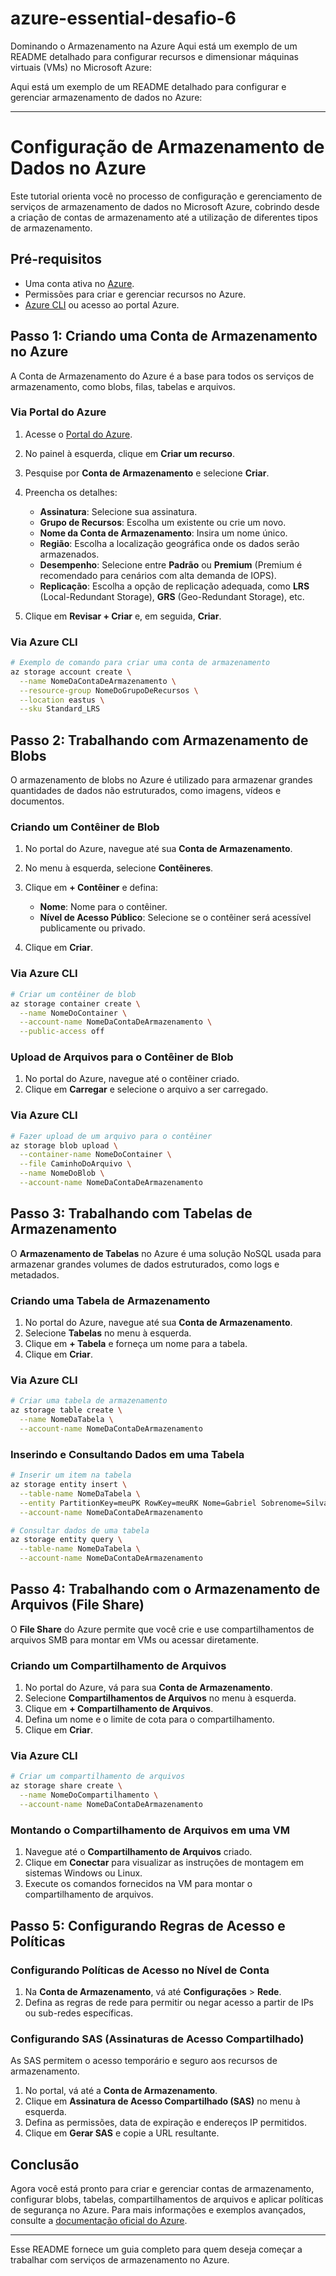 # azure-essential-desafio-6
Dominando o Armazenamento na Azure
Aqui está um exemplo de um README detalhado para configurar recursos e dimensionar máquinas virtuais (VMs) no Microsoft Azure:

Aqui está um exemplo de um README detalhado para configurar e gerenciar armazenamento de dados no Azure:

---

# Configuração de Armazenamento de Dados no Azure

Este tutorial orienta você no processo de configuração e gerenciamento de serviços de armazenamento de dados no Microsoft Azure, cobrindo desde a criação de contas de armazenamento até a utilização de diferentes tipos de armazenamento.

## Pré-requisitos

- Uma conta ativa no [Azure](https://portal.azure.com).
- Permissões para criar e gerenciar recursos no Azure.
- [Azure CLI](https://docs.microsoft.com/en-us/cli/azure/install-azure-cli) ou acesso ao portal Azure.

## Passo 1: Criando uma Conta de Armazenamento no Azure

A Conta de Armazenamento do Azure é a base para todos os serviços de armazenamento, como blobs, filas, tabelas e arquivos.

### Via Portal do Azure

1. Acesse o [Portal do Azure](https://portal.azure.com).
2. No painel à esquerda, clique em **Criar um recurso**.
3. Pesquise por **Conta de Armazenamento** e selecione **Criar**.
4. Preencha os detalhes:
   - **Assinatura**: Selecione sua assinatura.
   - **Grupo de Recursos**: Escolha um existente ou crie um novo.
   - **Nome da Conta de Armazenamento**: Insira um nome único.
   - **Região**: Escolha a localização geográfica onde os dados serão armazenados.
   - **Desempenho**: Selecione entre **Padrão** ou **Premium** (Premium é recomendado para cenários com alta demanda de IOPS).
   - **Replicação**: Escolha a opção de replicação adequada, como **LRS** (Local-Redundant Storage), **GRS** (Geo-Redundant Storage), etc.
   
5. Clique em **Revisar + Criar** e, em seguida, **Criar**.

### Via Azure CLI

```bash
# Exemplo de comando para criar uma conta de armazenamento
az storage account create \
  --name NomeDaContaDeArmazenamento \
  --resource-group NomeDoGrupoDeRecursos \
  --location eastus \
  --sku Standard_LRS
```

## Passo 2: Trabalhando com Armazenamento de Blobs

O armazenamento de blobs no Azure é utilizado para armazenar grandes quantidades de dados não estruturados, como imagens, vídeos e documentos.

### Criando um Contêiner de Blob

1. No portal do Azure, navegue até sua **Conta de Armazenamento**.
2. No menu à esquerda, selecione **Contêineres**.
3. Clique em **+ Contêiner** e defina:
   - **Nome**: Nome para o contêiner.
   - **Nível de Acesso Público**: Selecione se o contêiner será acessível publicamente ou privado.

4. Clique em **Criar**.

### Via Azure CLI

```bash
# Criar um contêiner de blob
az storage container create \
  --name NomeDoContainer \
  --account-name NomeDaContaDeArmazenamento \
  --public-access off
```

### Upload de Arquivos para o Contêiner de Blob

1. No portal do Azure, navegue até o contêiner criado.
2. Clique em **Carregar** e selecione o arquivo a ser carregado.

### Via Azure CLI

```bash
# Fazer upload de um arquivo para o contêiner
az storage blob upload \
  --container-name NomeDoContainer \
  --file CaminhoDoArquivo \
  --name NomeDoBlob \
  --account-name NomeDaContaDeArmazenamento
```

## Passo 3: Trabalhando com Tabelas de Armazenamento

O **Armazenamento de Tabelas** no Azure é uma solução NoSQL usada para armazenar grandes volumes de dados estruturados, como logs e metadados.

### Criando uma Tabela de Armazenamento

1. No portal do Azure, navegue até sua **Conta de Armazenamento**.
2. Selecione **Tabelas** no menu à esquerda.
3. Clique em **+ Tabela** e forneça um nome para a tabela.
4. Clique em **Criar**.

### Via Azure CLI

```bash
# Criar uma tabela de armazenamento
az storage table create \
  --name NomeDaTabela \
  --account-name NomeDaContaDeArmazenamento
```

### Inserindo e Consultando Dados em uma Tabela

```bash
# Inserir um item na tabela
az storage entity insert \
  --table-name NomeDaTabela \
  --entity PartitionKey=meuPK RowKey=meuRK Nome=Gabriel Sobrenome=Silva \
  --account-name NomeDaContaDeArmazenamento

# Consultar dados de uma tabela
az storage entity query \
  --table-name NomeDaTabela \
  --account-name NomeDaContaDeArmazenamento
```

## Passo 4: Trabalhando com o Armazenamento de Arquivos (File Share)

O **File Share** do Azure permite que você crie e use compartilhamentos de arquivos SMB para montar em VMs ou acessar diretamente.

### Criando um Compartilhamento de Arquivos

1. No portal do Azure, vá para sua **Conta de Armazenamento**.
2. Selecione **Compartilhamentos de Arquivos** no menu à esquerda.
3. Clique em **+ Compartilhamento de Arquivos**.
4. Defina um nome e o limite de cota para o compartilhamento.
5. Clique em **Criar**.

### Via Azure CLI

```bash
# Criar um compartilhamento de arquivos
az storage share create \
  --name NomeDoCompartilhamento \
  --account-name NomeDaContaDeArmazenamento
```

### Montando o Compartilhamento de Arquivos em uma VM

1. Navegue até o **Compartilhamento de Arquivos** criado.
2. Clique em **Conectar** para visualizar as instruções de montagem em sistemas Windows ou Linux.
3. Execute os comandos fornecidos na VM para montar o compartilhamento de arquivos.

## Passo 5: Configurando Regras de Acesso e Políticas

### Configurando Políticas de Acesso no Nível de Conta

1. Na **Conta de Armazenamento**, vá até **Configurações** > **Rede**.
2. Defina as regras de rede para permitir ou negar acesso a partir de IPs ou sub-redes específicas.

### Configurando SAS (Assinaturas de Acesso Compartilhado)

As SAS permitem o acesso temporário e seguro aos recursos de armazenamento.

1. No portal, vá até a **Conta de Armazenamento**.
2. Clique em **Assinatura de Acesso Compartilhado (SAS)** no menu à esquerda.
3. Defina as permissões, data de expiração e endereços IP permitidos.
4. Clique em **Gerar SAS** e copie a URL resultante.

## Conclusão

Agora você está pronto para criar e gerenciar contas de armazenamento, configurar blobs, tabelas, compartilhamentos de arquivos e aplicar políticas de segurança no Azure. Para mais informações e exemplos avançados, consulte a [documentação oficial do Azure](https://docs.microsoft.com/pt-br/azure/storage/).

---

Esse README fornece um guia completo para quem deseja começar a trabalhar com serviços de armazenamento no Azure.
